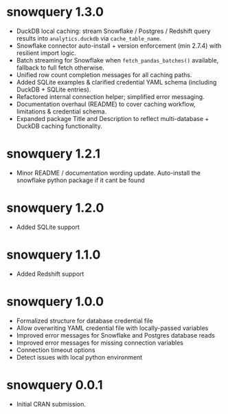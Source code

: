 # snowquery 1.3.0

* DuckDB local caching: stream Snowflake / Postgres / Redshift query results into `analytics.duckdb` via `cache_table_name`.
* Snowflake connector auto-install + version enforcement (min 2.7.4) with resilient import logic.
* Batch streaming for Snowflake when `fetch_pandas_batches()` available, fallback to full fetch otherwise.
* Unified row count completion messages for all caching paths.
* Added SQLite examples & clarified credential YAML schema (including DuckDB + SQLite entries).
* Refactored internal connection helper; simplified error messaging.
* Documentation overhaul (README) to cover caching workflow, limitations & credential schema.
* Expanded package Title and Description to reflect multi-database + DuckDB caching functionality.

# snowquery 1.2.1

* Minor README / documentation wording update. Auto-install the snowflake python package if it cant be found

# snowquery 1.2.0

* Added SQLite support

# snowquery 1.1.0

* Added Redshift support

# snowquery 1.0.0

* Formalized structure for database credential file
* Allow overwriting YAML credential file with locally-passed variables
* Improved error messages for Snowflake and Postgres database reads
* Improved error messages for missing connection variables
* Connection timeout options
* Detect issues with local python environment

# snowquery 0.0.1

* Initial CRAN submission.
